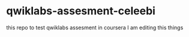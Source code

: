 # qwiklabs-assesment-celeebi
this repo to test qwiklabs assesment in coursera
I am editing this things
